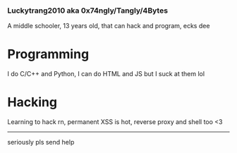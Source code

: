 ### Luckytrang2010 aka 0x74ngly/Tangly/4Bytes

A middle schooler, 13 years old, that can hack and program, ecks dee

# Programming

I do C/C++ and Python, I can do HTML and JS but I suck at them lol

# Hacking

Learning to hack rn, permanent XSS is hot, reverse proxy and shell too <3

---

seriously pls send help
